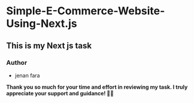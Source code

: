 # Simple-E-Commerce-Website-Using-Next.js
## This is my Next js task
### Author
- jenan fara

**Thank you so much for your time and effort in reviewing my task. I truly appreciate your support and guidance! 🙏🌟**
